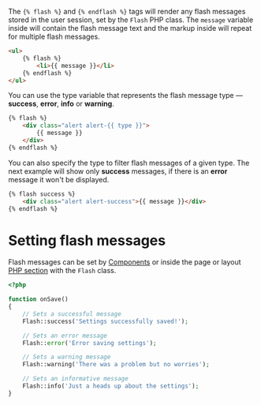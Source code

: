 The `{% flash %}` and `{% endflash %}` tags will render any flash messages stored in the user session, set by the `Flash` PHP class. The `message` variable inside will contain the flash message text and the markup inside will repeat for multiple flash messages.

```html
<ul>
    {% flash %}
        <li>{{ message }}</li>
    {% endflash %}
</ul>
```

You can use the type variable that represents the flash message type — **success**, **error**, **info** or **warning**.

```html
{% flash %}
    <div class="alert alert-{{ type }}">
        {{ message }}
    </div>
{% endflash %}
```

You can also specify the type to filter flash messages of a given type. The next example will show only **success** messages, if there is an **error** message it won't be displayed.

```html
{% flash success %}
    <div class="alert alert-success">{{ message }}</div>
{% endflash %}
```

# Setting flash messages

Flash messages can be set by [Components](../Components.md) or inside the page or layout [PHP section](../Themes.md#php-section) with the `Flash` class.

```php
<?php

function onSave()
{
    // Sets a successful message
    Flash::success('Settings successfully saved!');

    // Sets an error message
    Flash::error('Error saving settings');

    // Sets a warning message
    Flash::warning('There was a problem but no worries');

    // Sets an informative message
    Flash::info('Just a heads up about the settings');
}
```

